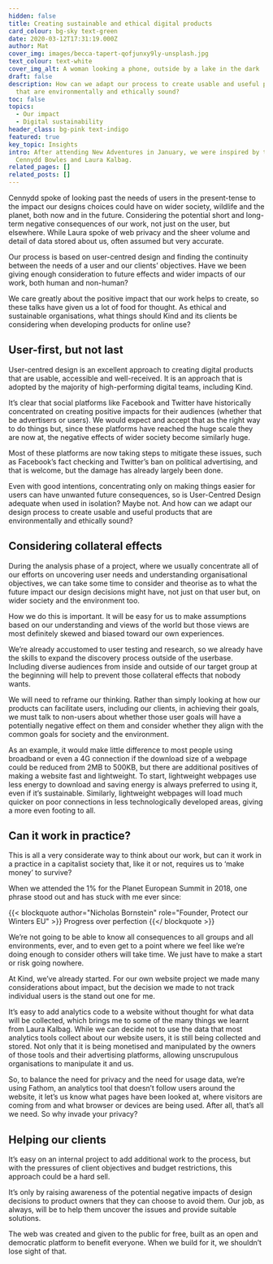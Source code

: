 ```yaml
---
hidden: false
title: Creating sustainable and ethical digital products
card_colour: bg-sky text-green
date: 2020-03-12T17:31:19.000Z
author: Mat
cover_img: images/becca-tapert-qofjunxy9ly-unsplash.jpg
text_colour: text-white
cover_img_alt: A woman looking a phone, outside by a lake in the dark
draft: false
description: How can we adapt our process to create usable and useful products
  that are environmentally and ethically sound?
toc: false
topics:
  - Our impact
  - Digital sustainability
header_class: bg-pink text-indigo
featured: true
key_topic: Insights
intro: After attending New Adventures in January, we were inspired by talks from
  Cennydd Bowles and Laura Kalbag.
related_pages: []
related_posts: []
---
```


Cennydd spoke of looking past the needs of users in the present-tense to the impact our designs choices could have on wider society, wildlife and the planet, both now and in the future. Considering the potential short and long-term negative consequences of our work, not just on the user, but elsewhere. While Laura spoke of web privacy and the sheer volume and detail of data stored about us, often assumed but very accurate.

Our process is based on user-centred design and finding the continuity between the needs of a user and our clients’ objectives. Have we been giving enough consideration to future effects and wider impacts of our work, both human and non-human?

We care greatly about the positive impact that our work helps to create, so these talks have given us a lot of food for thought. As ethical and sustainable organisations, what things should Kind and its clients be considering when developing products for online use?

## User-first, but not last

User-centred design is an excellent approach to creating digital products that are usable, accessible and well-received. It is an approach that is adopted by the majority of high-performing digital teams, including Kind.

It’s clear that social platforms like Facebook and Twitter have historically concentrated on creating positive impacts for their audiences (whether that be advertisers or users). We would expect and accept that as the right way to do things but, since these platforms have reached the huge scale they are now at, the negative effects of wider society become similarly huge.

Most of these platforms are now taking steps to mitigate these issues, such as Facebook’s fact checking and Twitter’s ban on political advertising, and that is welcome, but the damage has already largely been done.

Even with good intentions, concentrating only on making things easier for users can have unwanted future consequences, so is User-Centred Design adequate when used in isolation? Maybe not. And how can we adapt our design process to create usable and useful products that are environmentally and ethically sound?

## Considering collateral effects

During the analysis phase of a project, where we usually concentrate all of our efforts on uncovering user needs and understanding organisational objectives, we can take some time to consider and theorise as to what the future impact our design decisions might have, not just on that user but, on wider society and the environment too.

How we do this is important. It will be easy for us to make assumptions based on our understanding and views of the world but those views are most definitely skewed and biased toward our own experiences.

We’re already accustomed to user testing and research, so we already have the skills to expand the discovery process outside of the userbase. Including diverse audiences from inside and outside of our target group at the beginning will help to prevent those collateral effects that nobody wants.

We will need to reframe our thinking. Rather than simply looking at how our products can facilitate users, including our clients, in achieving their goals, we must talk to non-users about whether those user goals will have a potentially negative effect on them and consider whether they align with the common goals for society and the environment.

As an example, it would make little difference to most people using broadband or even a <span class="smcp">4G</span> connection if the download size of a webpage could be reduced from 2<span class="smcp">MB</span> to 500<span class="smcp">KB</span>, but there are additional positives of making a website fast and lightweight. To start, lightweight webpages use less energy to download and saving energy is always preferred to using it, even if it’s sustainable. Similarly, lightweight webpages will load much quicker on poor connections in less technologically developed areas, giving a more even footing to all.

## Can it work in practice?

This is all a very considerate way to think about our work, but can it work in a practice in a capitalist society that, like it or not, requires us to ​‘make money’ to survive?

When we attended the 1% for the Planet European Summit in 2018, one phrase stood out and has stuck with me ever since:

{{< blockquote author="Nicholas Bornstein" role="Founder, Protect our Winters EU" >}}
Progress over perfection
{{</ blockquote >}}

We’re not going to be able to know all consequences to all groups and all environments, ever, and to even get to a point where we feel like we’re doing enough to consider others will take time. We just have to make a start or risk going nowhere.

At Kind, we’ve already started. For our own website project we made many considerations about impact, but the decision we made to not track individual users is the stand out one for me.

It’s easy to add analytics code to a website without thought for what data will be collected, which brings me to some of the many things we learnt from Laura Kalbag. While we can decide not to use the data that most analytics tools collect about our website users, it is still being collected and stored. Not only that it is being monetised and manipulated by the owners of those tools and their advertising platforms, allowing unscrupulous organisations to manipulate it and us.

So, to balance the need for privacy and the need for usage data, we’re using Fathom, an analytics tool that doesn’t follow users around the website, it let’s us know what pages have been looked at, where visitors are coming from and what browser or devices are being used. After all, that’s all we need. So why invade your privacy?

## Helping our clients

It’s easy on an internal project to add additional work to the process, but with the pressures of client objectives and budget restrictions, this approach could be a hard sell.

It’s only by raising awareness of the potential negative impacts of design decisions to product owners that they can choose to avoid them. Our job, as always, will be to help them uncover the issues and provide suitable solutions.

The web was created and given to the public for free, built as an open and democratic platform to benefit everyone. When we build for it, we shouldn’t lose sight of that.
